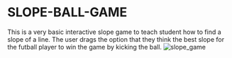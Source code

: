 # SLOPE-BALL-GAME
This is a very basic interactive slope game to teach student how to find a slope of a line. The user drags the option that they think the best slope for the futball player to win the game by kicking the ball.
![slope_game](https://user-images.githubusercontent.com/53579857/165400930-f1d65ada-0c0a-40dd-946a-53cbd6d60942.gif)
